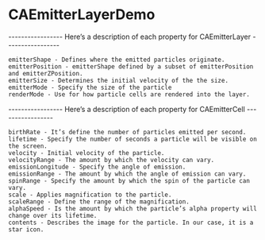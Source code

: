 # CAEmitterLayerDemo

----------------- Here’s a description of each property for CAEmitterLayer -----------------

	emitterShape - Defines where the emitted particles originate.
	emitterPosition - emitterShape defined by a subset of emitterPosition and emitterZPosition.
	emitterSize - Determines the initial velocity of the the size.
	emitterMode - Specify the size of the particle 
	renderMode - Use for how particle cells are rendered into the layer.

----------------- Here’s a description of each property for CAEmitterCell -----------------

	birthRate - It’s define the number of particles emitted per second.
	lifetime - Specify the number of seconds a particle will be visible on the screen.
	velocity - Initial velocity of the particle.
	velocityRange - The amount by which the velocity can vary.
	emissionLongitude - Specify the angle of emission.
	emissionRange - The amount by which the angle of emission can vary.
	spinRange - Specify the amount by which the spin of the particle can vary.
	scale - Applies magnification to the particle.
	scaleRange - Define the range of the magnification.
	alphaSpeed - Is the amount by which the particle’s alpha property will change over its lifetime.
	contents - Describes the image for the particle. In our case, it is a star icon.
